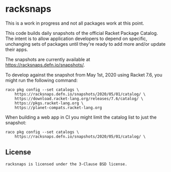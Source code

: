 # racksnaps

This is a work in progress and not all packages work at this point.

This code builds daily snapshots of the official Racket Package
Catalog.  The intent is to allow application developers to depend on
specific, unchanging sets of packages until they're ready to add more
and/or update their apps.

The snapshots are currently available at https://racksnaps.defn.io/snapshots/.

To develop against the snapshot from May 1st, 2020 using Racket 7.6,
you might run the following command:

    raco pkg config --set catalogs \
        https://racksnaps.defn.io/snapshots/2020/05/01/catalog/ \
        https://download.racket-lang.org/releases/7.6/catalog/ \
        https://pkgs.racket-lang.org \
        https://planet-compats.racket-lang.org

When building a web app in CI you might limit the catalog list to just
the snapshot:

    raco pkg config --set catalogs \
        https://racksnaps.defn.io/snapshots/2020/05/01/catalog/ \

## License

    racksnaps is licensed under the 3-Clause BSD license.


[Racket Package Catalog]: https://pkgs.racket-lang.org/
